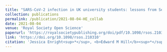 ```yaml
---
title: "SARS-CoV-2 infection in UK university students: lessons from September–December 2020 and modelling insights for future student return"
collection: publications
permalink: /publication/2021-08-04-HE_collab
date: 2021-08-04
venue: 'Royal Society Open Science'
paperurl: 'https://royalsocietypublishing.org/doi/pdf/10.1098/rsos.210310'
link: 'https://doi.org/10.1098/rsos.210310'
citation: 'Jessica Enright<sup>*</sup>, <b>Edward M Hill</b><sup>*</sup>, Helena B Stage, Kirsty J Bolton, Emily J Nixon, Emma Fairbanks, Maria L Tang, Ellen Brooks-Pollock, Louise Dyson, Chris J Budd, Rebecca B Hoyle, Lars Schewe, Julia R Gog, Michael J Tildesley. (2021). &quot;SARS-CoV-2 infection in UK university students: Lessons from September-December 2020 and modelling insights for future student return.&quot; <i>Royal Society Open Science</i>, <b>8</b>(8): 210310. doi:10.1098/rsos.210310.'
---
```

